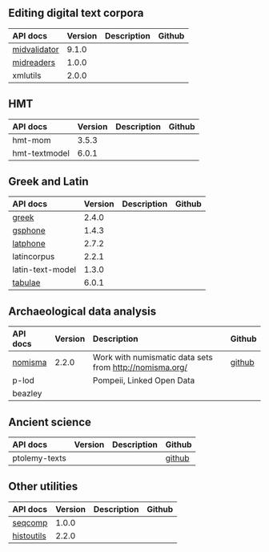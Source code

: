 
## Editing digital text corpora

| API docs                                                                         | Version | Description | Github |
|:---------------------------------------------------------------------------------|:--------|:------------|:-------|
| [midvalidator](projectvalidator/api/edu/holycross/shot/mid/validator/index.html) | 9.1.0   |             |        |
| [midreaders](markupreaders/api/edu/holycross/shot/mid/markupreaders)             | 1.0.0   |             |        |
| xmlutils                                                                         | 2.0.0   |             |        |


## HMT


| API docs      | Version | Description | Github |
|:--------------|:--------|:------------|:-------|
| hmt-mom       | 3.5.3   |             |        |
| hmt-textmodel | 6.0.1   |             |        |



## Greek and Latin


| API docs                                              | Version | Description | Github |
|:------------------------------------------------------|:--------|:------------|:-------|
| [greek](greek/api/edu/holycross/shot/greek)           | 2.4.0   |             |        |
| [gsphone](gsphone/api/edu/holycross/shot/gsphonology) | 1.4.3   |             |        |
| [latphone](latphone/api/edu/holycross/shot/latin)     | 2.7.2   |             |        |
| latincorpus                                           | 2.2.1   |             |        |
| latin-text-model                                      | 1.3.0   |             |        |
| [tabulae](tabulae/api/edu/holycross/shot/tabulae)     | 6.0.1   |             |        |



## Archaeological data analysis


| API docs                                           | Version | Description                                               | Github                                         |
|:---------------------------------------------------|:--------|:----------------------------------------------------------|:-----------------------------------------------|
| [nomisma](nomisma/api/edu/holycross/shot/nomisma/) | 2.2.0   | Work with numismatic data sets from <http://nomisma.org/> | [github](https://github.com/neelsmith/nomisma) |
| p-lod                                              |         | Pompeii, Linked Open Data                                 |                                                |
| beazley                                            |         |                                                           |                                                |

## Ancient science

| API docs      | Version | Description | Github                                               |
|:--------------|:--------|:------------|:-----------------------------------------------------|
| ptolemy-texts |         |             | [github](https://github.com/neelsmith/ptolemy-texts) |



## Other utilities


| API docs                                                  | Version | Description | Github |
|:----------------------------------------------------------|:--------|:------------|:-------|
| [seqcomp](seqcomp/api/edu/holycross/shot/seqcomp)         | 1.0.0   |             |        |
| [histoutils](histoutils/api/edu/holcross/shot/histoutils) | 2.2.0   |             |        |
